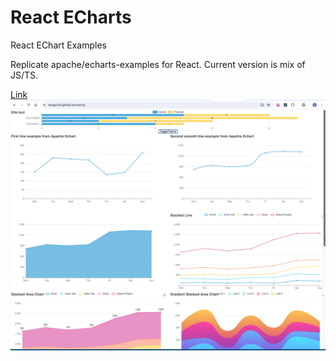 # React ECharts

React EChart Examples

Replicate apache/echarts-examples for React. Current version is mix of JS/TS. 


[Link](https://dougc333.github.io/meetup/)
![image](output.png)

